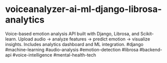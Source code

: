 # voiceanalyzer-ai-ml-django-librosa-analytics
Voice-based emotion analysis API built with Django, Librosa, and Scikit-learn. Upload audio → analyze features → predict emotion → visualize insights. Includes analytics dashboard and ML integration.
#django
#machine-learning
#audio-analysis
#emotion-detection
#librosa
#backend-api
#voice-intelligence
#mental-health-tech
